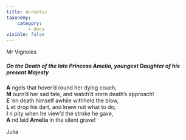 ```yaml
---
title: Acrostic
taxonomy:
    category:
        - docs
visible: false
---
```


<div class="author">Mr Vignoles</div>

##### On the Death of the late Princess Amelia, youngest Daughter of his present Majesty  
  
**A** ngels that hover’d round her dying couch,  
**M** ourn’d her sad fate, and watch’d stern death’s approach!  
**E** ’en death himself awhile withheld the blow,  
**L** et drop his dart, and knew not what to do;  
**I** n pity when he view’d the stroke he gave,  
**A** nd laid **Amelia** in the silent grave!  
  
Julia